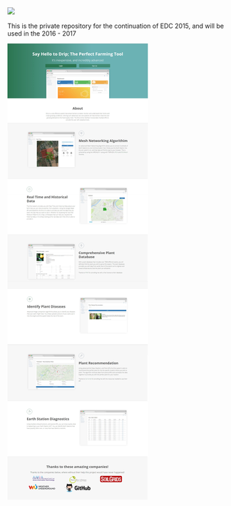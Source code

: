 <img src="http://precisionfarming.tk/img/logo.png">


This is the private repository for the continuation of EDC 2015, and will be used in the 2016 - 2017

![ScreenShot](features.jpg)
